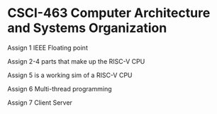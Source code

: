 # CSCI-463  Computer Architecture and Systems Organization

Assign 1 IEEE Floating point 

Assign 2-4 parts that make up the RISC-V CPU

Assign 5 is a working sim of a RISC-V CPU 

Assign 6 Multi-thread programming

Assign 7 Client Server 
